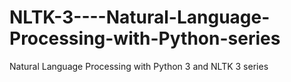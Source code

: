 # NLTK-3----Natural-Language-Processing-with-Python-series
Natural Language Processing with Python 3 and NLTK 3 series
